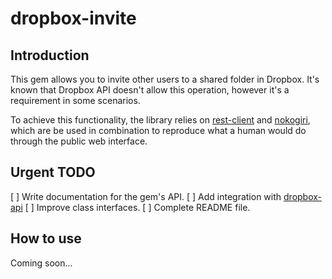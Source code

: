 # dropbox-invite

## Introduction

This gem allows you to invite other users to a shared folder in Dropbox. It's
known that Dropbox API doesn't allow this operation, however it's a requirement
in some scenarios.

To achieve this functionality, the library relies on
[rest-client](https://github.com/rest-client/rest-client) and
[nokogiri](http://www.nokogiri.org), which are be used in combination
to reproduce what a human would do through the public web interface.

## Urgent TODO
[ ] Write documentation for the gem's API.
[ ] Add integration with [dropbox-api](https://github.com/futuresimple/dropbox-api)
[ ] Improve class interfaces.
[ ] Complete README file.

## How to use
Coming soon...
